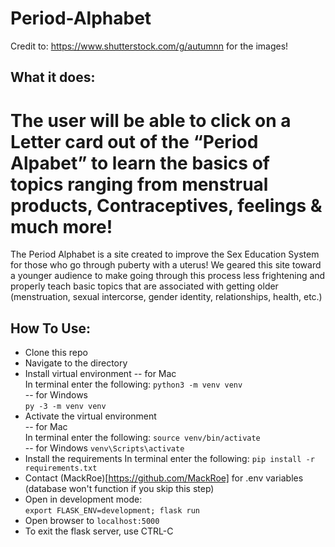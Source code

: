 # Period-Alphabet
Credit to: https://www.shutterstock.com/g/autumnn for the images!
## What it does:

The user will be able to click on a Letter card out of the “Period Alpabet” to learn the basics of topics ranging from menstrual products, Contraceptives, feelings & much more!
=======
The Period Alphabet is a site created to improve the Sex Education System for those who go through puberty with a uterus! We geared this site toward a younger audience to make going through this process less frightening and properly teach basic topics that are associated with getting older (menstruation, sexual intercorse, gender identity, relationships, health, etc.)

## How To Use:
- Clone this repo
- Navigate to the directory
- Install virtual environment
-- for Mac<br>
In terminal enter the following: `python3 -m venv venv`<br>
-- for Windows<br>
`py -3 -m venv venv`
- Activate the virtual environment<br>
-- for Mac<br>
In terminal enter the following: `source venv/bin/activate`<br>
-- for Windows
`venv\Scripts\activate`
- Install the requirements
In terminal enter the following: `pip install -r requirements.txt`
- Contact (MackRoe)[https://github.com/MackRoe] for .env variables (database won't function if you skip this step)
- Open in development mode:<br>
`export FLASK_ENV=development; flask run`
- Open browser to `localhost:5000`
- To exit the flask server, use CTRL-C
